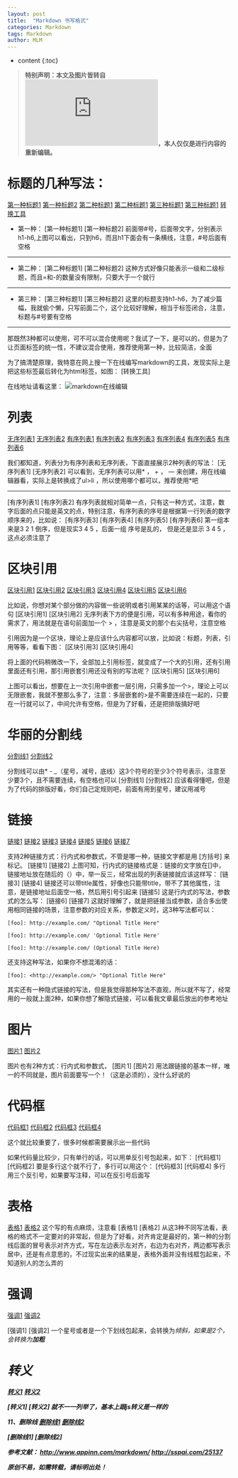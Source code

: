 ```yaml
---
layout: post
title:  "Markdown 书写格式"
categories: Markdown
tags: Markdown
author: MLM
---
```


* content
{:toc}

> **特别声明：本文及图片皆转自![博客园-凌云之翼](https://www.cnblogs.com/liugang-vip/p/6337580.html)，本人仅仅是进行内容的重新编辑。**

# 标题的几种写法：
[第一种标题1](https://images2015.cnblogs.com/blog/600165/201701/600165-20170121165256359-1045755089.png)
[第一种标题2](https://images2015.cnblogs.com/blog/600165/201701/600165-20170121165419890-1445220158.png)
[第二种标题1](https://images2015.cnblogs.com/blog/600165/201701/600165-20170121165937218-1530465248.png)
[第二种标题1](https://images2015.cnblogs.com/blog/600165/201701/600165-20170121165947968-314903197.png)
[第三种标题1](https://images2015.cnblogs.com/blog/600165/201701/600165-20170121170247156-1219352477.png)
[第三种标题1](https://images2015.cnblogs.com/blog/600165/201701/600165-20170121170255531-442290753.png)
[转换工具](https://images2015.cnblogs.com/blog/600165/201701/600165-20170121172350078-1462814017.png)

* 第一种：
[第一种标题1]  [第一种标题2]
前面带#号，后面带文字，分别表示h1-h6,上图可以看出，只到h6，而且h1下面会有一条横线，注意，#号后面有空格
- - - -
* 第二种：
[第二种标题1]  [第二种标题2]
这种方式好像只能表示一级和二级标题，而且=和-的数量没有限制，只要大于一个就行
- - - -
* 第三种：
[第三种标题1]  [第三种标题2]
这里的标题支持h1-h6，为了减少篇幅，我就偷个懒，只写前面二个，这个比较好理解，相当于标签闭合，注意，标题与#号要有空格
- - - -
那既然3种都可以使用，可不可以混合使用呢？我试了一下，是可以的，但是为了让页面标签的统一性，不建议混合使用，推荐使用第一种，比较简洁，全面

为了搞清楚原理，我特意在网上搜一下在线编写markdown的工具，发现实际上是把这些标签最后转化为html标签，如图：
[转换工具]

在线地址请看这里： ![markdown在线编辑](http://tool.oschina.net/markdown/)

# 列表
[无序列表1](https://images2015.cnblogs.com/blog/600165/201701/600165-20170121171909093-661987876.png)
[无序列表2](https://images2015.cnblogs.com/blog/600165/201701/600165-20170121171919343-1747027523.png)
[有序列表1](https://images2015.cnblogs.com/blog/600165/201701/600165-20170121173226140-1875382054.png)
[有序列表2](https://images2015.cnblogs.com/blog/600165/201701/600165-20170121173239421-1080651187.png)
[有序列表3](https://images2015.cnblogs.com/blog/600165/201701/600165-20170121175940718-1084956249.png)
[有序列表4](https://images2015.cnblogs.com/blog/600165/201701/600165-20170121175948687-1987133124.png)
[有序列表5](https://images2015.cnblogs.com/blog/600165/201701/600165-20170121175958281-1526944139.png)
[有序列表6](https://images2015.cnblogs.com/blog/600165/201701/600165-20170121180005984-1893005909.png)

我们都知道，列表分为有序列表和无序列表，下面直接展示2种列表的写法：
[无序列表1]  [无序列表2]
可以看到，无序列表可以用* ， + ， — 来创建，用在线编辑器看，实际上是转换成了ul>li ，所以使用哪个都可以，推荐使用*吧
- - - -
[有序列表1] [有序列表2]
有序列表就相对简单一点，只有这一种方式，注意，数字后面的点只能是英文的点，特别注意，有序列表的序号是根据第一行列表的数字顺序来的，比如说：
[有序列表3] [有序列表4] [有序列表5] [有序列表6]
第一组本来是3 2 1 倒序，但是现实3 4 5 ，后面一组 序号是乱的， 但是还是显示 3 4 5 ，这点必须注意了

# 区块引用
[区块引用1](https://images2015.cnblogs.com/blog/600165/201701/600165-20170121174024531-1893848795.png)
[区块引用2](https://images2015.cnblogs.com/blog/600165/201701/600165-20170121174034406-909064775.png)
[区块引用3](https://images2015.cnblogs.com/blog/600165/201701/600165-20170121174722343-1828411427.png)
[区块引用4](https://images2015.cnblogs.com/blog/600165/201701/600165-20170121174734109-810075211.png)
[区块引用5](https://images2015.cnblogs.com/blog/600165/201701/600165-20170121175159984-1386789693.png)
[区块引用6](https://images2015.cnblogs.com/blog/600165/201701/600165-20170121175207031-1980491226.png)

比如说，你想对某个部分做的内容做一些说明或者引用某某的话等，可以用这个语句
[区块引用1] [区块引用2]
无序列表下方的便是引用，可以有多种用途，看你的需求了，用法就是在语句前面加一个 > ，注意是英文的那个右尖括号，注意空格

引用因为是一个区块，理论上是应该什么内容都可以放，比如说：标题，列表，引用等等，看看下图：
[区块引用3] [区块引用4]

将上面的代码稍微改一下，全部加上引用标签，就变成了一个大的引用，还有引用里面还有引用，那引用嵌套引用还没有别的写法呢？
[区块引用5] [区块引用6]

上图可以看出，想要在上一次引用中嵌套一层引用，只需多加一个>，理论上可以无限嵌套，我就不整那么多了，注意：多层嵌套的>是不需要连续在一起的，只要在一行就可以了，中间允许有空格，但是为了好看，还是把排版搞好吧

# 华丽的分割线
[分割线1](https://images2015.cnblogs.com/blog/600165/201701/600165-20170121180722171-1035491697.png)
[分割线2](https://images2015.cnblogs.com/blog/600165/201701/600165-20170121180731562-316920662.png)

分割线可以由* - _（星号，减号，底线）这3个符号的至少3个符号表示，注意至少要3个，且不需要连续，有空格也可以
[分割线1] [分割线2]
应该看得懂吧，但是为了代码的排版好看，你们自己定规则吧，前面有用到星号，建议用减号

# 链接
[链接1](https://images2015.cnblogs.com/blog/600165/201701/600165-20170121181659734-1035365203.png)
[链接2](https://images2015.cnblogs.com/blog/600165/201701/600165-20170121181708390-1994007685.png)
[链接3](https://images2015.cnblogs.com/blog/600165/201701/600165-20170121182158531-1522139664.png)
[链接4](https://images2015.cnblogs.com/blog/600165/201701/600165-20170121182206671-1837073264.png)
[链接5](https://images2015.cnblogs.com/blog/600165/201701/600165-20170121182852468-1462512454.png)
[链接6](https://images2015.cnblogs.com/blog/600165/201701/600165-20170121183435890-1350949010.png)
[链接7](https://images2015.cnblogs.com/blog/600165/201701/600165-20170121183445640-1750855701.png)

支持2种链接方式：行内式和参数式，不管是哪一种，链接文字都是用 \[方括号\] 来标记。
[链接1] [链接2]
上图可知，行内式的链接格式是：链接的文字放在[]中，链接地址放在随后的（）中，举一反三，经常出现的列表链接就应该这样写：
[链接3] [链接4]
链接还可以带title属性，好像也只能带title，带不了其他属性，注意，是链接地址后面空一格，然后用引号引起来
[链接5]
这是行内式的写法，参数式的怎么写：
[链接6] [链接7]
这就好理解了，就是把链接当成参数，适合多出使用相同链接的场景，注意参数的对应关系，参数定义时，这3种写法都可以：
```
[foo]: http://example.com/ "Optional Title Here"

[foo]: http://example.com/ 'Optional Title Here'

[foo]: http://example.com/ (Optional Title Here)
```
还支持这种写法，如果你不想混淆的话：
```
[foo]: <http://example.com/> "Optional Title Here"
```
其实还有一种隐式链接的写法，但是我觉得那种写法不直观，所以就不写了，经常用的一般就上面2种，如果你想了解隐式链接，可以看我文章最后放出的参考地址

 

# 图片
[图片1](https://images2015.cnblogs.com/blog/600165/201701/600165-20170121185054312-549083784.png)
[图片2](https://images2015.cnblogs.com/blog/600165/201701/600165-20170121185106031-1426410254.png)

图片也有2种方式：行内式和参数式，
[图片1] [图片2]
用法跟链接的基本一样，唯一的不同就是，图片前面要写一个！（这是必须的），没什么好说的

# 代码框
[代码框1](https://images2015.cnblogs.com/blog/600165/201701/600165-20170121190316875-1459932813.png)
[代码框2](https://images2015.cnblogs.com/blog/600165/201701/600165-20170121190325703-1235022505.png)
[代码框3](https://images2015.cnblogs.com/blog/600165/201701/600165-20170121190613718-1073029883.png)
[代码框4](https://images2015.cnblogs.com/blog/600165/201701/600165-20170121190635656-1896064058.png)

这个就比较重要了，很多时候都需要展示出一些代码

如果代码量比较少，只有单行的话，可以用单反引号包起来，如下：
[代码框1] [代码框2]
要是多行这个就不行了，多行可以用这个：
[代码框3] [代码框4]
多行用三个反引号，如果要写注释，可以在反引号后面写

# 表格
[表格1](https://images2015.cnblogs.com/blog/600165/201701/600165-20170121192302156-105192980.png)
[表格2](https://images2015.cnblogs.com/blog/600165/201701/600165-20170121192312453-411896732.png)
这个写的有点麻烦，注意看
[表格1] [表格2]
从这3种不同写法看，表格的格式不一定要对的非常起，但是为了好看，对齐肯定是最好的，第一种的分割线后面的冒号表示对齐方式，写在左边表示左对齐，右边为右对齐，两边都写表示居中，还是有点意思的，不过现实出来的结果是，表格外面并没有线框包起来，不知道别人的怎么弄的
 
# 强调
[强调1](https://images2015.cnblogs.com/blog/600165/201701/600165-20170121193336406-237336360.png)
[强调2](https://images2015.cnblogs.com/blog/600165/201701/600165-20170121193346781-1402792187.png)
     
[强调1] [强调2]
一个星号或者是一个下划线包起来，会转换为<em>倾斜，如果是2个，会转换为<strong>加粗

# 转义
[转义1](https://images2015.cnblogs.com/blog/600165/201701/600165-20170121193837156-99120890.png)
[转义2](https://images2015.cnblogs.com/blog/600165/201701/600165-20170121193847093-1553208687.png)

[转义1] [转义2]
就不一一列举了，基本上跟js转义是一样的

11、删除线
[删除线1](https://images2015.cnblogs.com/blog/600165/201701/600165-20170121194131015-499064556.png)
[删除线2](https://images2015.cnblogs.com/blog/600165/201701/600165-20170121194138656-989711852.png)

[删除线1] [删除线2]

参考文献：
http://www.appinn.com/markdown/
http://sspai.com/25137

原创不易，如需转载，请标明出处！